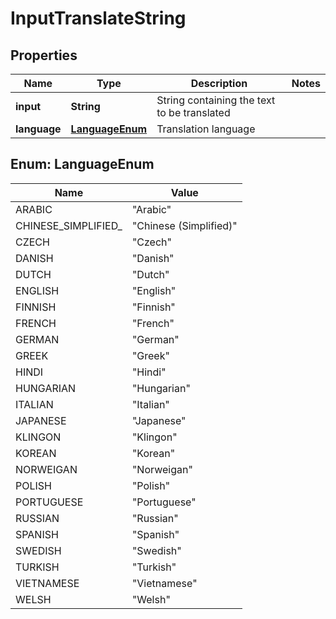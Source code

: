 

# InputTranslateString

## Properties

Name | Type | Description | Notes
------------ | ------------- | ------------- | -------------
**input** | **String** | String containing the text to be translated | 
**language** | [**LanguageEnum**](#LanguageEnum) | Translation language | 



## Enum: LanguageEnum

Name | Value
---- | -----
ARABIC | &quot;Arabic&quot;
CHINESE_SIMPLIFIED_ | &quot;Chinese (Simplified)&quot;
CZECH | &quot;Czech&quot;
DANISH | &quot;Danish&quot;
DUTCH | &quot;Dutch&quot;
ENGLISH | &quot;English&quot;
FINNISH | &quot;Finnish&quot;
FRENCH | &quot;French&quot;
GERMAN | &quot;German&quot;
GREEK | &quot;Greek&quot;
HINDI | &quot;Hindi&quot;
HUNGARIAN | &quot;Hungarian&quot;
ITALIAN | &quot;Italian&quot;
JAPANESE | &quot;Japanese&quot;
KLINGON | &quot;Klingon&quot;
KOREAN | &quot;Korean&quot;
NORWEIGAN | &quot;Norweigan&quot;
POLISH | &quot;Polish&quot;
PORTUGUESE | &quot;Portuguese&quot;
RUSSIAN | &quot;Russian&quot;
SPANISH | &quot;Spanish&quot;
SWEDISH | &quot;Swedish&quot;
TURKISH | &quot;Turkish&quot;
VIETNAMESE | &quot;Vietnamese&quot;
WELSH | &quot;Welsh&quot;



